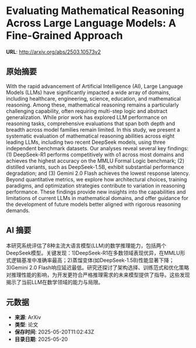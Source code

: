 # Evaluating Mathematical Reasoning Across Large Language Models: A Fine-Grained Approach

**URL**: http://arxiv.org/abs/2503.10573v2

## 原始摘要

With the rapid advancement of Artificial Intelligence (AI), Large Language
Models (LLMs) have significantly impacted a wide array of domains, including
healthcare, engineering, science, education, and mathematical reasoning. Among
these, mathematical reasoning remains a particularly challenging capability,
often requiring multi-step logic and abstract generalization. While prior work
has explored LLM performance on reasoning tasks, comprehensive evaluations that
span both depth and breadth across model families remain limited. In this
study, we present a systematic evaluation of mathematical reasoning abilities
across eight leading LLMs, including two recent DeepSeek models, using three
independent benchmark datasets. Our analyses reveal several key findings: (1)
DeepSeek-R1 performs competitively with o1 across most domains and achieves the
highest accuracy on the MMLU Formal Logic benchmark; (2) distilled variants,
such as DeepSeek-1.5B, exhibit substantial performance degradation; and (3)
Gemini 2.0 Flash achieves the lowest response latency. Beyond quantitative
metrics, we explore how architectural choices, training paradigms, and
optimization strategies contribute to variation in reasoning performance. These
findings provide new insights into the capabilities and limitations of current
LLMs in mathematical domains, and offer guidance for the development of future
models better aligned with rigorous reasoning demands.


## AI 摘要

本研究系统评估了8种主流大语言模型(LLM)的数学推理能力，包括两个DeepSeek模型。关键发现：1)DeepSeek-R1在多数领域表现优异，在MMLU形式逻辑基准中准确率最高；2)蒸馏变体(如DeepSeek-1.5B)性能显著下降；3)Gemini 2.0 Flash响应延迟最低。研究还探讨了架构选择、训练范式和优化策略对推理性能的影响，为开发更符合严格推理需求的未来模型提供了指导。这些发现揭示了当前LLM在数学领域的能力与局限。

## 元数据

- **来源**: ArXiv
- **类型**: 论文
- **保存时间**: 2025-05-20T11:02:43Z
- **目录日期**: 2025-05-20
